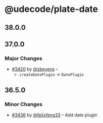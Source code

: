 # @udecode/plate-date

## 38.0.0

## 37.0.0

### Major Changes

- [#3420](https://github.com/udecode/plate/pull/3420) by [@zbeyens](https://github.com/zbeyens) –
  - `createDatePlugin` -> `DatePlugin`

## 36.5.0

### Minor Changes

- [#3436](https://github.com/udecode/plate/pull/3436) by [@felixfeng33](https://github.com/felixfeng33) – Add date plugin
